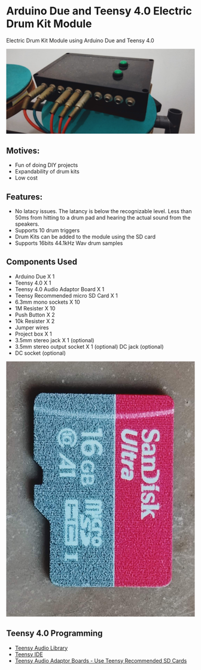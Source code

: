 # Arduino Due and Teensy 4.0 Electric Drum Kit Module
Electric Drum Kit Module using Arduino Due and Teensy 4.0 

![e-drum](https://raw.githubusercontent.com/Kantha-Liyanage/Arduino-Due-and-Teensy-4.0-Electric-Drum-Kit-Module/refs/heads/main/Arduino-Teensy%20E-Drum.jpeg)

## Motives:
- Fun of doing DIY projects
- Expandability of drum kits
- Low cost

## Features:
- No latacy issues. The latancy is below the recognizable level. Less than 50ms from hitting to a drum pad and hearing the actual sound from the speakers.
- Supports 10 drum triggers
- Drum Kits can be added to the module using the SD card
- Supports 16bits 44.1kHz Wav drum samples

## Components Used
- Arduino Due X 1
- Teensy 4.0 X 1
- Teensy 4.0 Audio Adaptor Board X 1
- Teensy Recommended micro SD Card X 1
- 6.3mm mono sockets X 10
- 1M Resister X 10
- Push Button X 2
- 10k Resister X 2
- Jumper wires
- Project box X 1
- 3.5mm stereo jack X 1 (optional)
- 3.5mm stereo output socket X 1 (optional)
  DC jack (optional)
- DC socket (optional)

![MicroSD Card](https://raw.githubusercontent.com/Kantha-Liyanage/Arduino-Due-and-Teensy-4.0-Electric-Drum-Kit-Module/refs/heads/main/microSD%20card.jpg)

## Teensy 4.0 Programming
- [Teensy Audio Library](https://www.pjrc.com/teensy/td_libs_Audio.html)
- [Teensy IDE](https://www.pjrc.com/teensy/gui/index.html)
- [Teensy Audio Adaptor Boards - Use Teensy Recommended SD Cards](https://www.pjrc.com/store/teensy3_audio.html)

